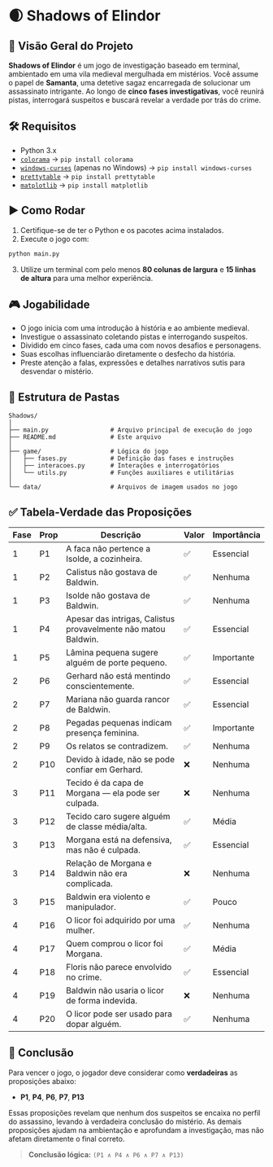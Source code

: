 # 🌒 Shadows of Elindor

## 🧩 Visão Geral do Projeto
**Shadows of Elindor** é um jogo de investigação baseado em terminal, ambientado em uma vila medieval mergulhada em mistérios. Você assume o papel de **Samanta**, uma detetive sagaz encarregada de solucionar um assassinato intrigante. Ao longo de **cinco fases investigativas**, você reunirá pistas, interrogará suspeitos e buscará revelar a verdade por trás do crime.

## 🛠️ Requisitos
- Python 3.x
- [`colorama`](https://pypi.org/project/colorama/) → `pip install colorama`
- [`windows-curses`](https://pypi.org/project/windows-curses/) (apenas no Windows) → `pip install windows-curses`
- [`prettytable`](https://pypi.org/project/prettytable/) → `pip install prettytable`
- [`matplotlib`](https://pypi.org/project/matplotlib/) → `pip install matplotlib`

## ▶️ Como Rodar
1. Certifique-se de ter o Python e os pacotes acima instalados.
2. Execute o jogo com:
```bash
python main.py
```
3. Utilize um terminal com pelo menos **80 colunas de largura** e **15 linhas de altura** para uma melhor experiência.

## 🎮 Jogabilidade
- O jogo inicia com uma introdução à história e ao ambiente medieval.
- Investigue o assassinato coletando pistas e interrogando suspeitos.
- Dividido em cinco fases, cada uma com novos desafios e personagens.
- Suas escolhas influenciarão diretamente o desfecho da história.
- Preste atenção a falas, expressões e detalhes narrativos sutis para desvendar o mistério.

## 📁 Estrutura de Pastas
```
Shadows/
│
├── main.py                 # Arquivo principal de execução do jogo
├── README.md               # Este arquivo
│
├── game/                   # Lógica do jogo
│   ├── fases.py            # Definição das fases e instruções
│   ├── interacoes.py       # Interações e interrogatórios
│   └── utils.py            # Funções auxiliares e utilitárias
│
└── data/                   # Arquivos de imagem usados no jogo
```

## ✅ Tabela-Verdade das Proposições

| Fase | Prop | Descrição | Valor | Importância |
|------|------|-----------|-------|-------------|
| 1 | P1 | A faca não pertence a Isolde, a cozinheira. | ✅ | Essencial |
| 1 | P2 | Calistus não gostava de Baldwin. | ✅ | Nenhuma |
| 1 | P3 | Isolde não gostava de Baldwin. | ✅ | Nenhuma |
| 1 | P4 | Apesar das intrigas, Calistus provavelmente não matou Baldwin. | ✅ | Essencial |
| 1 | P5 | Lâmina pequena sugere alguém de porte pequeno. | ✅ | Importante |
| 2 | P6 | Gerhard não está mentindo conscientemente. | ✅ | Essencial |
| 2 | P7 | Mariana não guarda rancor de Baldwin. | ✅ | Essencial |
| 2 | P8 | Pegadas pequenas indicam presença feminina. | ✅ | Importante |
| 2 | P9 | Os relatos se contradizem. | ✅ | Nenhuma |
| 2 | P10 | Devido à idade, não se pode confiar em Gerhard. | ❌ | Nenhuma |
| 3 | P11 | Tecido é da capa de Morgana — ela pode ser culpada. | ❌ | Nenhuma |
| 3 | P12 | Tecido caro sugere alguém de classe média/alta. | ✅ | Média |
| 3 | P13 | Morgana está na defensiva, mas não é culpada. | ✅ | Essencial |
| 3 | P14 | Relação de Morgana e Baldwin não era complicada. | ❌ | Nenhuma |
| 3 | P15 | Baldwin era violento e manipulador. | ✅ | Pouco |
| 4 | P16 | O licor foi adquirido por uma mulher. | ✅ | Nenhuma |
| 4 | P17 | Quem comprou o licor foi Morgana. | ✅ | Média |
| 4 | P18 | Floris não parece envolvido no crime. | ✅ | Essencial |
| 4 | P19 | Baldwin não usaria o licor de forma indevida. | ❌ | Nenhuma |
| 4 | P20 | O licor pode ser usado para dopar alguém. | ✅ | Nenhuma |

## 🧠 Conclusão

Para vencer o jogo, o jogador deve considerar como **verdadeiras** as proposições abaixo:
- **P1**, **P4**, **P6**, **P7**, **P13**

Essas proposições revelam que nenhum dos suspeitos se encaixa no perfil do assassino, levando à verdadeira conclusão do mistério. As demais proposições ajudam na ambientação e aprofundam a investigação, mas não afetam diretamente o final correto.

> **Conclusão lógica:** `(P1 ∧ P4 ∧ P6 ∧ P7 ∧ P13)`